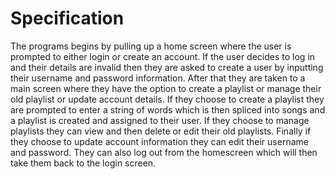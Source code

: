 # Specification	

The programs begins by pulling up a home screen where the user is prompted to either login or create an account. If the user decides to log in and their details are invalid then they are asked to create a user by inputting their username and password information. After that they are taken to a main screen where they have the option to create a playlist or manage their old playlist or update account details. If they choose to create a playlist they are prompted to enter a string of words which is then spliced into songs and a playlist is created and assigned to their user. If they choose to manage playlists they can view and then delete or edit their old playlists. Finally if they choose to update account information they can edit their username and password. They can also log out from the homescreen which will then take them back to the login screen.
